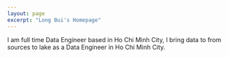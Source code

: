 ```yaml
---
layout: page
excerpt: "Long Bui's Homepage"
---
```


I am full time Data Engineer based in Ho Chi Minh City, I bring data to from sources to lake as a Data Engineer in Ho Chi Minh City.

